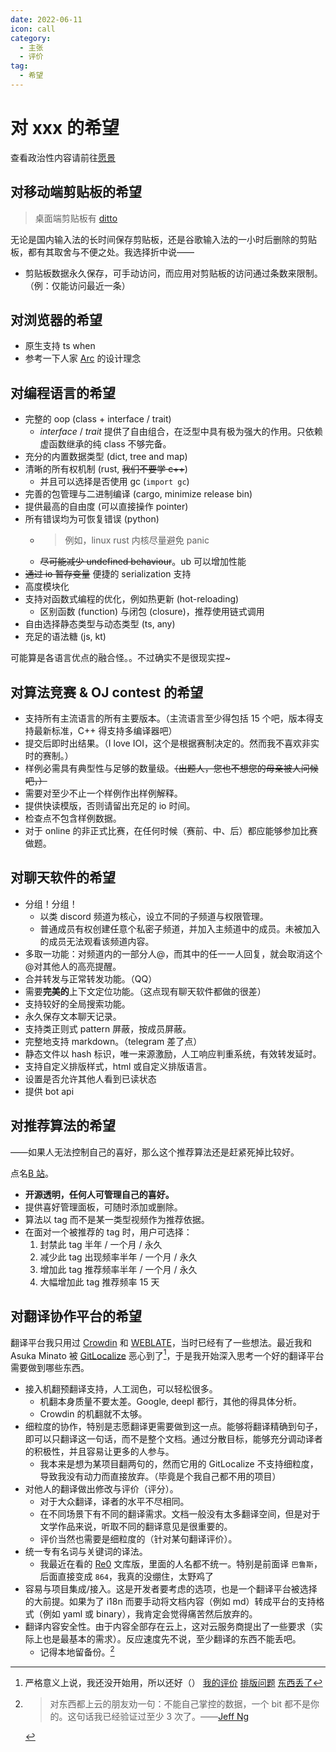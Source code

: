 ```yaml
---
date: 2022-06-11
icon: call
category:
  - 主张
  - 评价
tag:
  - 希望
---
```


# 对 xxx 的希望

查看政治性内容请前往[愿景](./wish.md)

## 对移动端剪贴板的希望

> 桌面端剪贴板有 [ditto](../farraginous/recommend_packages.md#ditto)

无论是国内输入法的长时间保存剪贴板，还是谷歌输入法的一小时后删除的剪贴板，都有其取舍与不便之处。我选择折中说——

- 剪贴板数据永久保存<Badge type="tip" text="仅文本数据" />，可手动访问，而应用对剪贴板的访问通过条数来限制。（例：仅能访问最近一条）

## 对浏览器的希望

- 原生支持 ts when
- 参考一下人家 [Arc](https://type.cyhsu.xyz/2022/08/arc/) 的设计理念

## 对编程语言的希望

- 完整的 oop (class + interface / trait)
  - _interface_ / _trait_ 提供了自由组合，在泛型中具有极为强大的作用。只依赖虚函数继承的纯 class 不够完备。
- 充分的内置数据类型 (dict, tree and map)
- 清晰的所有权机制 (rust, ~~我们不要学 c++~~)
  - 并且可以选择是否使用 gc (`import gc`)
- 完善的包管理与二进制编译 (cargo, minimize release bin)
- 提供最高的自由度 (可以直接操作 pointer)
- 所有错误均为可恢复错误 (python)
  - > 例如，linux rust 内核尽量避免 panic
  - ~~尽可能减少 undefined behaviour~~。ub 可以增加性能
- ~~通过 io 暂存变量~~ 便捷的 serialization 支持
- 高度模块化
- 支持对函数式编程的优化，例如热更新 (hot-reloading)
  - 区别函数 (function) 与闭包 (closure)，推荐使用链式调用
- 自由选择静态类型与动态类型 (ts, any)
- 充足的语法糖 (js, kt)

可能算是各语言优点的融合怪。。不过确实不是很现实捏~

## 对算法竞赛 & OJ contest 的希望

- 支持所有主流语言的所有主要版本。（主流语言至少得包括 15 个吧，版本得支持最新标准，C++ 得支持多编译器吧）
- 提交后即时出结果。（I love IOI，这个是根据赛制决定的。然而我不喜欢非实时的赛制。）
- 样例必需具有典型性与足够的数量级。~~（出题人，您也不想您的母亲被人问候吧，）~~
- 需要对至少不止一个样例作出样例解释。
- 提供快读模版，否则请留出充足的 io 时间。
- 检查点不包含样例数据。
- 对于 online 的非正式比赛，在任何时候（赛前、中、后）都应能够参加比赛做题。

## 对聊天软件的希望

- 分组！分组！
  - 以类 discord 频道为核心，设立不同的子频道与权限管理。
  - 普通成员有权创建任意个私密子频道，并加入主频道中的成员。未被加入的成员无法观看该频道内容。
- 多取一功能：对频道内的一部分人@，而其中的任一一人回复，就会取消这个@对其他人的高亮提醒。
- 合并转发与正常转发功能。（QQ）
- 需要**完美的**上下文定位功能。（这点现有聊天软件都做的很差）
- 支持较好的全局搜索功能。
- 永久保存文本聊天记录。
- 支持类正则式 pattern 屏蔽，按成员屏蔽。
- 完整地支持 markdown。（telegram 差了点）
- 静态文件以 hash 标识，唯一来源激励，人工响应判重系统，有效转发延时。
- 支持自定义排版样式，html 或自定义排版语言。
- 设置是否允许其他人看到已读状态
- 提供 bot api

## 对推荐算法的希望

<div class="subtitle">——如果人无法控制自己的喜好，那么这个推荐算法还是赶紧死掉比较好。</div>

点名[B 站](https://www.bilibili.com)。

- **开源透明，任何人可管理自己的喜好。**
- 提供喜好管理面板，可随时添加或删除。
- 算法以 tag 而不是某一类型视频作为推荐依据。
- 在面对一个被推荐的 tag 时，用户可选择：
  1. 封禁此 tag 半年 / 一个月 / 永久
  2. 减少此 tag 出现频率半年 / 一个月 / 永久
  3. 增加此 tag 推荐频率半年 / 一个月 / 永久
  4. 大幅增加此 tag 推荐频率 15 天

<!-- ## 对登录验证的希望
类似*以 Google 账号登录* 这种模式是非常好的，免去了繁琐的注册过程。但是 Google 会禁止不符合 Google 安全标准的网站使用它们的 API？ -->

## 对翻译协作平台的希望

翻译平台我只用过 [Crowdin](https://crowdin.com/) 和 [WEBLATE](https://weblate.org/zh-hans/)，当时已经有了一些想法。最近我和 Asuka Minato 被 [GitLocalize](https://gitlocalize.com/) 恶心到了[^1]，于是我开始深入思考一个好的翻译平台需要做到哪些东西。

[^1]: 严格意义上说，我还没开始用，所以还好（） [我的评价](https://t.me/withabsolutex/1532) [排版问题](https://t.me/absxsgroup/6316) [东西丢了](https://t.me/absxsgroup/6331)

- 接入机翻预翻译支持，人工润色，可以轻松很多。
  - 机翻本身质量不要太差。Google, deepl 都行，其他的得具体分析。
  - Crowdin 的机翻就不太够。
- 细粒度的协作，特别是志愿翻译更需要做到这一点。能够将翻译精确到句子，即可以只翻译这一句话，而不是整个文档。通过分散目标，能够充分调动译者的积极性，并且容易让更多的人参与。
  - 我本来是想为某项目翻两句的，然而它用的 GitLocalize 不支持细粒度，导致我没有动力而直接放弃。（毕竟是个我自己都不用的项目）
- 对他人的翻译做出修改与评价（评分）。
  - 对于大众翻译，译者的水平不尽相同。
  - 在不同场景下有不同的翻译需求。文档一般没有太多翻译空间，但是对于文学作品来说，听取不同的翻译意见是很重要的。
  - 评价当然也需要是细粒度的（针对某句翻译评价）。
- 统一专有名词与关键词的译法。
  - 我最近在看的 [Re0](https://github.com/re-zero-khis/re0-web) 文库版，里面的人名都不统一。<heimu>特别是前面译 `巴鲁斯`，后面直接变成 `864`，我真的没绷住，太野鸡了</heimu>
- 容易与项目集成/接入。这是开发者要考虑的选项，也是一个翻译平台被选择的大前提。如果为了 i18n 而要手动将文档内容（例如 md）转成平台的支持格式（例如 yaml 或 binary），我肯定会觉得痛苦然后放弃的。
- 翻译内容安全性。由于内容全部存在云上，这对云服务商提出了一些要求（实际上也是最基本的需求）。反应速度先不说，至少翻译的东西不能丢吧。
  - 记得本地留备份。[^2]

[^2]: > 对东西都上云的朋友劝一句：不能自己掌控的数据，一个 bit 都不是你的。这句话我已经验证过至少 3 次了。——[Jeff Ng](https://t.me/c/1969322282/14)

<dated date="20240327"/>
